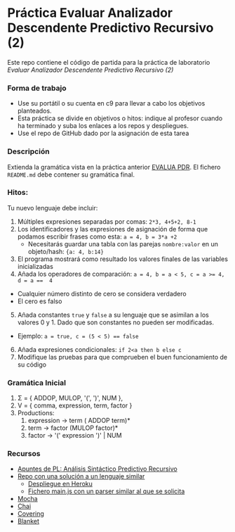 # Práctica Evaluar Analizador Descendente Predictivo Recursivo (2)

Este repo contiene el código de partida para la práctica de laboratorio
*Evaluar Analizador Descendente Predictivo Recursivo (2)*

### Forma de trabajo

* Use su portátil o su cuenta en c9 para llevar a cabo los objetivos planteados.
* Esta práctica se divide en objetivos o hitos:  indique al profesor  cuando ha terminado y suba los enlaces a los repos y despliegues.
* Use el repo de GitHub dado por la asignación de esta tarea 

### Descripción

Extienda la gramática vista en la práctica anterior [EVALUA PDR](https://classroom.github.com/classrooms/19915186-ull-esit-pl-1617/assignments/evalua-pdr). El fichero `README.md` debe contener su gramática final.

### Hitos:

Tu nuevo lenguaje debe incluir:

1. Múltiples expresiones separadas por comas:  `2*3, 4+5+2, 8-1`
2. Los identificadores y las expresiones de asignación de forma que podamos escribir frases como esta:  `a = 4, b = 3*a +2`
   - Necesitarás guardar una  tabla con las parejas `nombre:valor` en un objeto/hash: `{a: 4, b:14}`
3. El programa mostrará como resultado los valores finales de las variables inicializadas
4. Añada los operadores de comparación: `a = 4, b = a < 5, c = a >= 4, d = a ==  4`
  - Cualquier número distinto de cero se considera verdadero 
  - El cero es falso
5. Añada constantes `true` y `false` a su lenguaje que se asimilan a los valores 0 y 1. Dado que son constantes no pueden ser modificadas. 
  - Ejemplo:  `a = true, c = (5 < 5) == false`
6. Añada expresiones condicionales:  `if 2<a then b else c`  
7. Modifique las pruebas para que comprueben el buen funcionamiento de su código

### Gramática Inicial

1.  Σ = { ADDOP, MULOP, '(', ')', NUM },
2.  V = {  comma, expression, term, factor }
3.  Productions:
    1.  expression → term ( ADDOP term)* 
    2.  term → factor (MULOP factor)*
    3.  factor → '(' expression ')' | NUM

### Recursos

* [Apuntes de PL: Análisis Sintáctico Predictivo Recursivo](http://crguezl.github.io/pl-html/node22.html)
* [Repo con una solución a un lenguaje similar](https://github.com/crguezl/prdcalc)
  -  [Despliegue en Heroku](http://predictiveparser.herokuapp.com/)
  - [Fichero main.js con un parser similar al que se solicita](https://github.com/crguezl/prdcalc/blob/master/views/main.js)
* [Mocha](https://casianorodriguezleon.gitbooks.io/ull-esit-1617/content/apuntes/pruebas/mocha.html)
* [Chai](https://casianorodriguezleon.gitbooks.io/ull-esit-1617/content/apuntes/pruebas/chai.html)
* [Covering](https://casianorodriguezleon.gitbooks.io/ull-esit-1617/content/apuntes/pruebas/covering.html)
* [Blanket](https://casianorodriguezleon.gitbooks.io/ull-esit-1617/content/apuntes/pruebas/blanket.html)


